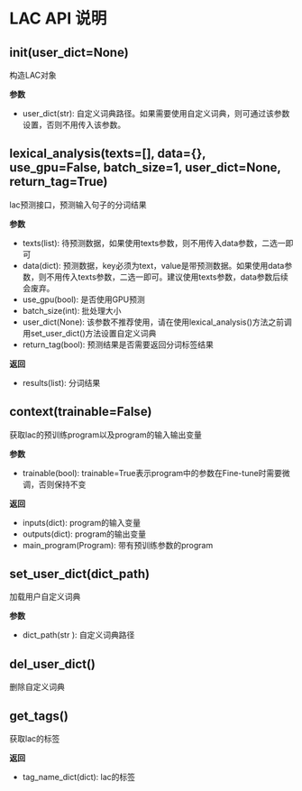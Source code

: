 # LAC API 说明

## __init__(user_dict=None)

构造LAC对象

**参数**

* user_dict(str): 自定义词典路径。如果需要使用自定义词典，则可通过该参数设置，否则不用传入该参数。

## lexical_analysis(texts=[], data={}, use_gpu=False, batch_size=1, user_dict=None, return_tag=True)

lac预测接口，预测输入句子的分词结果

**参数**

* texts(list): 待预测数据，如果使用texts参数，则不用传入data参数，二选一即可
* data(dict): 预测数据，key必须为text，value是带预测数据。如果使用data参数，则不用传入texts参数，二选一即可。建议使用texts参数，data参数后续会废弃。
* use_gpu(bool): 是否使用GPU预测
* batch_size(int): 批处理大小
* user_dict(None): 该参数不推荐使用，请在使用lexical_analysis()方法之前调用set_user_dict()方法设置自定义词典
* return_tag(bool): 预测结果是否需要返回分词标签结果

**返回**

* results(list): 分词结果

## context(trainable=False)

获取lac的预训练program以及program的输入输出变量

**参数**

* trainable(bool): trainable=True表示program中的参数在Fine-tune时需要微调，否则保持不变

**返回**

* inputs(dict): program的输入变量
* outputs(dict): program的输出变量
* main_program(Program): 带有预训练参数的program

## set_user_dict(dict_path)

加载用户自定义词典

**参数**

* dict_path(str ): 自定义词典路径

## del_user_dict()

删除自定义词典

## get_tags()

获取lac的标签

**返回**

* tag_name_dict(dict): lac的标签

